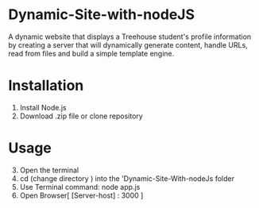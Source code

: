 # Dynamic-Site-with-nodeJS
A dynamic website that displays a Treehouse student's profile information by creating a server that will dynamically generate content, handle URLs, read from files and build a simple template engine.

# Installation
1. Install Node.js  
2. Download .zip file or clone repository  

# Usage
3. Open the terminal
4. cd (change directory )  into the 'Dynamic-Site-With-nodeJs folder
5. Use Terminal command: node app.js
6. Open Browser[ [Server-host] : 3000 ]  
